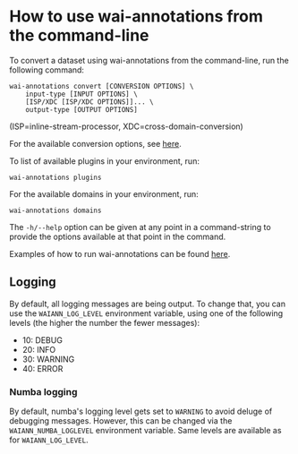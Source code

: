 # How to use wai-annotations from the command-line

To convert a dataset using wai-annotations from the command-line, run the following command:

```
wai-annotations convert [CONVERSION OPTIONS] \
    input-type [INPUT OPTIONS] \
    [ISP/XDC [ISP/XDC OPTIONS]]... \
    output-type [OUTPUT OPTIONS]
```

(ISP=inline-stream-processor, XDC=cross-domain-conversion)

For the available conversion options, see [here](conversion_options.md).

To list of available plugins in your environment, run:

```
wai-annotations plugins
```

For the available domains in your environment, run:

```
wai-annotations domains
```

The `-h/--help` option can be given at any point in a command-string to provide the options available at
that point in the command.

Examples of how to run wai-annotations can be found [here](examples_overview.md).

## Logging

By default, all logging messages are being output. To change that, you can use the `WAIANN_LOG_LEVEL` environment 
variable, using one of the following levels (the higher the number the fewer messages):

* 10: DEBUG
* 20: INFO
* 30: WARNING
* 40: ERROR

### Numba logging

By default, numba's logging level gets set to `WARNING` to avoid deluge of debugging
messages. However, this can be changed via the `WAIANN_NUMBA_LOGLEVEL` environment
variable. Same levels are available as for `WAIANN_LOG_LEVEL`.
